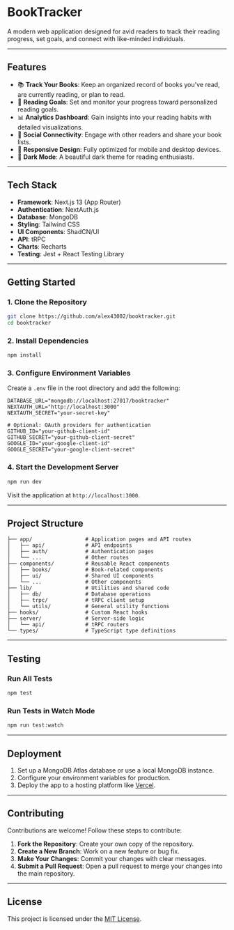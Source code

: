 # **BookTracker**

A modern web application designed for avid readers to track their reading progress, set goals, and connect with like-minded individuals.

---

## **Features**

- 📚 **Track Your Books**: Keep an organized record of books you've read, are currently reading, or plan to read.  
- 🎯 **Reading Goals**: Set and monitor your progress toward personalized reading goals.  
- 📊 **Analytics Dashboard**: Gain insights into your reading habits with detailed visualizations.  
- 👥 **Social Connectivity**: Engage with other readers and share your book lists.  
- 📱 **Responsive Design**: Fully optimized for mobile and desktop devices.  
- 🌙 **Dark Mode**: A beautiful dark theme for reading enthusiasts.  

---

## **Tech Stack**

- **Framework**: Next.js 13 (App Router)  
- **Authentication**: NextAuth.js  
- **Database**: MongoDB  
- **Styling**: Tailwind CSS  
- **UI Components**: ShadCN/UI  
- **API**: tRPC  
- **Charts**: Recharts  
- **Testing**: Jest + React Testing Library  

---

## **Getting Started**

### **1. Clone the Repository**
```bash
git clone https://github.com/alex43002/booktracker.git
cd booktracker
```

### **2. Install Dependencies**
```bash
npm install
```

### **3. Configure Environment Variables**
Create a `.env` file in the root directory and add the following:
```env
DATABASE_URL="mongodb://localhost:27017/booktracker"
NEXTAUTH_URL="http://localhost:3000"
NEXTAUTH_SECRET="your-secret-key"

# Optional: OAuth providers for authentication
GITHUB_ID="your-github-client-id"
GITHUB_SECRET="your-github-client-secret"
GOOGLE_ID="your-google-client-id"
GOOGLE_SECRET="your-google-client-secret"
```

### **4. Start the Development Server**
```bash
npm run dev
```

Visit the application at `http://localhost:3000`.

---

## **Project Structure**

```
├── app/                 # Application pages and API routes
│   ├── api/             # API endpoints
│   ├── auth/            # Authentication pages
│   └── ...              # Other routes
├── components/          # Reusable React components
│   ├── books/           # Book-related components
│   ├── ui/              # Shared UI components
│   └── ...              # Other components
├── lib/                 # Utilities and shared code
│   ├── db/              # Database operations
│   ├── trpc/            # tRPC client setup
│   └── utils/           # General utility functions
├── hooks/               # Custom React hooks
├── server/              # Server-side logic
│   └── api/             # tRPC routers
└── types/               # TypeScript type definitions
```

---

## **Testing**

### **Run All Tests**
```bash
npm test
```

### **Run Tests in Watch Mode**
```bash
npm run test:watch
```

---

## **Deployment**

1. Set up a MongoDB Atlas database or use a local MongoDB instance.
2. Configure your environment variables for production.
3. Deploy the app to a hosting platform like [Vercel](https://vercel.com/).

---

## **Contributing**

Contributions are welcome! Follow these steps to contribute:  

1. **Fork the Repository**: Create your own copy of the repository.  
2. **Create a New Branch**: Work on a new feature or bug fix.  
3. **Make Your Changes**: Commit your changes with clear messages.  
4. **Submit a Pull Request**: Open a pull request to merge your changes into the main repository.

---

## **License**

This project is licensed under the [MIT License](LICENSE).  
